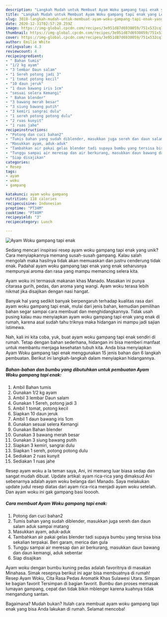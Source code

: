 ```yaml
---
description: "Langkah Mudah untuk Membuat Ayam Woku gampang tapi enak yang Lezat"
title: "Langkah Mudah untuk Membuat Ayam Woku gampang tapi enak yang Lezat"
slug: 3018-langkah-mudah-untuk-membuat-ayam-woku-gampang-tapi-enak-yang-lezat
date: 2020-12-31T02:57:20.259Z
image: https://img-global.cpcdn.com/recipes/3e951d87d6930059/751x532cq70/ayam-woku-gampang-tapi-enak-foto-resep-utama.jpg
thumbnail: https://img-global.cpcdn.com/recipes/3e951d87d6930059/751x532cq70/ayam-woku-gampang-tapi-enak-foto-resep-utama.jpg
cover: https://img-global.cpcdn.com/recipes/3e951d87d6930059/751x532cq70/ayam-woku-gampang-tapi-enak-foto-resep-utama.jpg
author: Emilie White
ratingvalue: 4.3
reviewcount: 4
recipeingredient:
- " Bahan tumis"
- "1/2 kg ayam"
- "3 lembar Daun salam"
- "1 Sereh potong jadi 3"
- "1 tomat potong kecil"
- "10 daun jeruk"
- "1 daun bawang iris 1cm"
- "sesuai selera Kemangi"
- " Bahan blender"
- "3 bawang merah besar"
- "3 siung bawang putih"
- "3 kemiri sangrai dulu"
- "1 sereh potong potong dulu"
- "2 ruas kunyit"
- "1 ruas jahe"
recipeinstructions:
- "Potong dan cuci bahan2"
- "Tumis bahan yang sudah diblender, masukkan juga sereh dan daun salam aduk sampai matang"
- "Masukkan ayam, aduk-aduk"
- "Tambahkan air pakai gelas blender tadi supaya bumbu yang tersisa bisa sekalian terpakai. Beri garam, merica dan gula"
- "Tunggu sampai air meresap dan air berkurang, masukkan daun bawang dan daun kemangi, aduk sebentar"
- "Siap disajikan"
categories:
- Resep
tags:
- ayam
- woku
- gampang

katakunci: ayam woku gampang 
nutrition: 118 calories
recipecuisine: Indonesian
preptime: "PT34M"
cooktime: "PT40M"
recipeyield: "3"
recipecategory: Lunch

---
```



![Ayam Woku gampang tapi enak](https://img-global.cpcdn.com/recipes/3e951d87d6930059/751x532cq70/ayam-woku-gampang-tapi-enak-foto-resep-utama.jpg)

Sedang mencari inspirasi resep ayam woku gampang tapi enak yang unik? Cara menyiapkannya memang susah-susah gampang. Kalau salah mengolah maka hasilnya tidak akan memuaskan dan justru cenderung tidak enak. Padahal ayam woku gampang tapi enak yang enak seharusnya mempunyai aroma dan rasa yang mampu memancing selera kita.

Ayam woku ini termasuk makanan khas Manado. Masakan ini punya citarasa gurih, pedas, dan aroma yang wangi. Ayam woku terasa lebih nikmat jika disajikan dengan nasi hangat.

Banyak hal yang sedikit banyak berpengaruh terhadap kualitas rasa dari ayam woku gampang tapi enak, mulai dari jenis bahan, kemudian pemilihan bahan segar sampai cara membuat dan menghidangkannya. Tidak usah pusing kalau mau menyiapkan ayam woku gampang tapi enak yang enak di rumah, karena asal sudah tahu triknya maka hidangan ini mampu jadi sajian istimewa.


Nah, kali ini kita coba, yuk, buat ayam woku gampang tapi enak sendiri di rumah. Tetap dengan bahan sederhana, hidangan ini bisa memberi manfaat untuk membantu menjaga kesehatan tubuh kita. Anda bisa menyiapkan Ayam Woku gampang tapi enak menggunakan 15 jenis bahan dan 6 langkah pembuatan. Berikut ini langkah-langkah dalam menyiapkan hidangannya.

<!--inarticleads1-->

##### Bahan-bahan dan bumbu yang dibutuhkan untuk pembuatan Ayam Woku gampang tapi enak:

1. Ambil  Bahan tumis
1. Gunakan 1/2 kg ayam
1. Ambil 3 lembar Daun salam
1. Gunakan 1 Sereh, potong jadi 3
1. Ambil 1 tomat, potong kecil
1. Siapkan 10 daun jeruk
1. Ambil 1 daun bawang iris 1cm
1. Gunakan sesuai selera Kemangi
1. Gunakan  Bahan blender
1. Gunakan 3 bawang merah besar
1. Gunakan 3 siung bawang putih
1. Siapkan 3 kemiri, sangrai dulu
1. Siapkan 1 sereh, potong potong dulu
1. Sediakan 2 ruas kunyit
1. Sediakan 1 ruas jahe


Resep ayam woku a la teman saya, Ani, ini memang luar biasa sedap dan sangat mudah dibuat. Update artikal: ayam rica-rica yang dimaksud Ani sebenarnya adalah ayam woku belanga dari Manado. Saya melakukan update judul resep diatas dari ayam rica-rica menjadi ayam woku setelah. Dan ayam woku ini gak gampang basi looooh. 

<!--inarticleads2-->

##### Cara membuat Ayam Woku gampang tapi enak:

1. Potong dan cuci bahan2
1. Tumis bahan yang sudah diblender, masukkan juga sereh dan daun salam aduk sampai matang
1. Masukkan ayam, aduk-aduk
1. Tambahkan air pakai gelas blender tadi supaya bumbu yang tersisa bisa sekalian terpakai. Beri garam, merica dan gula
1. Tunggu sampai air meresap dan air berkurang, masukkan daun bawang dan daun kemangi, aduk sebentar
1. Siap disajikan


Ayam woku dengan bumbu kuning pedas adalah favoritnya di masakan Minahasa. Simak resepnya berikut ini agar bisa membuatnya di rumah! Resep Ayam Woku, Cita Rasa Pedas Aromatik Khas Sulawesi Utara. Simpan ke bagian favorit Tersimpan di bagian favorit. Bumbu dan proses memasak lumayan gampang, cepat dan tidak bikin mblenger karena kuahnya tidak mengandung santan. 

Bagaimana? Mudah bukan? Itulah cara membuat ayam woku gampang tapi enak yang bisa Anda lakukan di rumah. Selamat mencoba!
